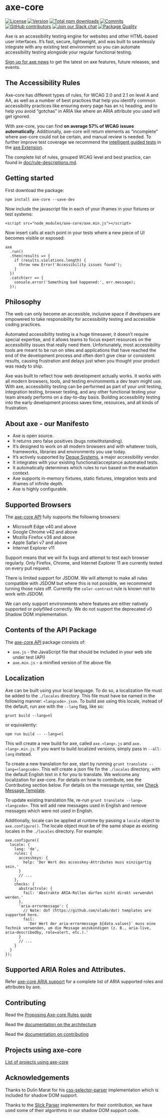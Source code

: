 axe-core
========

[![License](https://img.shields.io/npm/l/axe-core.svg)](LICENSE) [![Version](https://img.shields.io/npm/v/axe-core.svg)](https://www.npmjs.com/package/axe-core) [![Total npm downloads](https://img.shields.io/npm/dt/axe-core.svg)](https://www.npmjs.com/package/axe-core) [![Commits](https://img.shields.io/github/commit-activity/y/dequelabs/axe-core.svg)](https://github.com/dequelabs/axe-core/commits/develop) [![GitHub contributors](https://img.shields.io/github/contributors/dequelabs/axe-core.svg)](https://github.com/dequelabs/axe-core/graphs/contributors) [![Join our Slack chat](https://img.shields.io/badge/slack-chat-purple.svg?logo=slack)](https://accessibility.deque.com/axe-community) [![Package Quality](http://npm.packagequality.com/shield/axe-core.svg)](http://packagequality.com/#?package=axe-core)

Axe is an accessibility testing engine for websites and other HTML-based user interfaces. It’s fast, secure, lightweight, and was built to seamlessly integrate with any existing test environment so you can automate accessibility testing alongside your regular functional testing.

[Sign up for axe news](https://hubs.ly/H0fsN0b0) to get the latest on axe features, future releases, and events.

The Accessibility Rules
-----------------------

Axe-core has different types of rules, for WCAG 2.0 and 2.1 on level A and AA, as well as a number of best practices that help you identify common accessibility practices like ensuring every page has an `h1` heading, and to help you avoid “gotchas” in ARIA like where an ARIA attribute you used will get ignored.

With axe-core, you can find **on average 57% of WCAG issues automatically**. Additionally, axe-core will return elements as “incomplete” where axe-core could not be certain, and manual review is needed. To further improve test coverage we recommend the [intelligent guided tests](https://www.youtube.com/watch?v=AtsX0dPCG_4&feature=youtu.be&ab_channel=DequeSystems) in the [axe Extension](https://www.deque.com/axe/browser-extensions/).

The complete list of rules, grouped WCAG level and best practice, can found in [doc/rule-descriptions.md](./doc/rule-descriptions.md).

Getting started
---------------

First download the package:

    npm install axe-core --save-dev

Now include the javascript file in each of your iframes in your fixtures or test systems:

    <script src="node_modules/axe-core/axe.min.js"></script>

Now insert calls at each point in your tests where a new piece of UI becomes visible or exposed:

    axe
      .run()
      .then(results => {
        if (results.violations.length) {
          throw new Error('Accessibility issues found');
        }
      })
      .catch(err => {
        console.error('Something bad happened:', err.message);
      });

Philosophy
----------

The web can only become an accessible, inclusive space if developers are empowered to take responsibility for accessibility testing and accessible coding practices.

Automated accessibility testing is a huge timesaver, it doesn’t require special expertise, and it allows teams to focus expert resources on the accessibility issues that really need them. Unfortunately, most accessibility tools are meant to be run on sites and applications that have reached the end of the development process and often don’t give clear or consistent results, causing frustration and delays just when you thought your product was ready to ship.

Axe was built to reflect how web development actually works. It works with all modern browsers, tools, and testing environments a dev team might use. With axe, accessibility testing can be performed as part of your unit testing, integration testing, browser testing, and any other functional testing your team already performs on a day-to-day basis. Building accessibility testing into the early development process saves time, resources, and all kinds of frustration.

About axe - our Manifesto
-------------------------

-   Axe is open source.
-   It returns zero false positives (bugs notwithstanding).
-   It’s designed to work on all modern browsers and with whatever tools, frameworks, libraries and environments you use today.
-   It’s actively supported by [Deque Systems](https://www.deque.com), a major accessibility vendor.
-   It integrates with your existing functional/acceptance automated tests.
-   It automatically determines which rules to run based on the evaluation context.
-   Axe supports in-memory fixtures, static fixtures, integration tests and iframes of infinite depth.
-   Axe is highly configurable.

Supported Browsers
------------------

The [axe-core API](doc/API.md) fully supports the following browsers:

-   Microsoft Edge v40 and above
-   Google Chrome v42 and above
-   Mozilla Firefox v38 and above
-   Apple Safari v7 and above
-   Internet Explorer v11

Support means that we will fix bugs and attempt to test each browser regularly. Only Firefox, Chrome, and Internet Explorer 11 are currently tested on every pull request.

There is limited support for JSDOM. We will attempt to make all rules compatible with JSDOM but where this is not possible, we recommend turning those rules off. Currently the `color-contrast` rule is known not to work with JSDOM.

We can only support environments where features are either natively supported or polyfilled correctly. We do not support the deprecated v0 Shadow DOM implementation.

Contents of the API Package
---------------------------

The [axe-core API](doc/API.md) package consists of:

-   `axe.js` - the JavaScript file that should be included in your web site under test (API)
-   `axe.min.js` - a minified version of the above file

Localization
------------

Axe can be built using your local language. To do so, a localization file must be added to the `./locales` directory. This file must have be named in the following manner: `<langcode>.json`. To build axe using this locale, instead of the default, run axe with the `--lang` flag, like so:

`grunt build --lang=nl`

or equivalently:

`npm run build -- --lang=nl`

This will create a new build for axe, called `axe.<lang>.js` and `axe.<lang>.min.js`. If you want to build localized versions, simply pass in `--all-lang` instead.

To create a new translation for axe, start by running `grunt translate --lang=<langcode>`. This will create a json file fin the `./locales` directory, with the default English text in it for you to translate. We welcome any localization for axe-core. For details on how to contribute, see the Contributing section below. For details on the message syntax, see [Check Message Template](/docs/check-message-template.md).

To update existing translation file, re-run `grunt translate --lang=<langcode>`. This will add new messages used in English and remove messages which were not used in English.

Additionally, locale can be applied at runtime by passing a `locale` object to `axe.configure()`. The locale object must be of the same shape as existing locales in the `./locales` directory. For example:

    axe.configure({
      locale: {
        lang: 'de',
        rules: {
          accesskeys: {
            help: 'Der Wert des accesskey-Attributes muss einzigartig sein.'
          }
          // ...
        },
        checks: {
          abstractrole: {
            fail: 'Abstrakte ARIA-Rollen dürfen nicht direkt verwendet werden.'
          },
          'aria-errormessage': {
            // Note: doT (https://github.com/olado/dot) templates are supported here.
            fail:
              'Der Wert der aria-errormessage ${data.values}` muss eine Technik verwenden, um die Message anzukündigen (z. B., aria-live, aria-describedby, role=alert, etc.).'
          }
          // ...
        }
      }
    });

Supported ARIA Roles and Attributes.
------------------------------------

Refer [axe-core ARIA support](./doc/aria-supported.md) for a complete list of ARIA supported roles and attributes by axe.

Contributing
------------

Read the [Proposing Axe-core Rules guide](./doc/rule-proposal.md)

Read the [documentation on the architecture](./doc/developer-guide.md)

Read the [documentation on contributing](CONTRIBUTING.md)

Projects using axe-core
-----------------------

[List of projects using axe-core](doc/projects.md)

Acknowledgements
----------------

Thanks to Dulin Marat for his [css-selector-parser](https://www.npmjs.com/package/css-selector-parser) implementation which is included for shadow DOM support.

Thanks to the [Slick Parser](https://github.com/mootools/slick/blob/master/Source/Slick.Parser.js) implementers for their contribution, we have used some of their algorithms in our shadow DOM support code.
